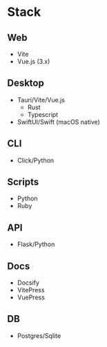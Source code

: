 # Stack

## Web

- Vite
- Vue.js (3.x)

## Desktop

- Tauri/Vite/Vue.js
  - Rust
  - Typescript
- SwiftUI/Swift (macOS native)

## CLI

- Click/Python

## Scripts

- Python
- Ruby

## API

- Flask/Python

## Docs

- Docsify
- VitePress
- VuePress

## DB

- Postgres/Sqlite
